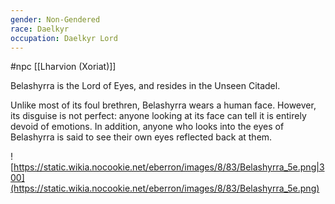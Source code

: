 ```yaml
---
gender: Non-Gendered
race: Daelkyr
occupation: Daelkyr Lord
---
```

 #npc [[Lharvion (Xoriat)]]

Belashyrra is the Lord of Eyes, and resides in the Unseen Citadel.

Unlike most of its foul brethren, Belashyrra wears a human face. However, its disguise is not perfect: anyone looking at its face can tell it is entirely devoid of emotions. In addition, anyone who looks into the eyes of Belashyrra is said to see their own eyes reflected back at them.

![https://static.wikia.nocookie.net/eberron/images/8/83/Belashyrra_5e.png|300](https://static.wikia.nocookie.net/eberron/images/8/83/Belashyrra_5e.png)
